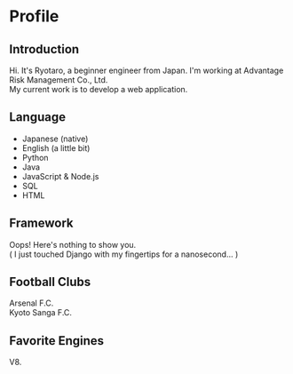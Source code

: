# Profile

## Introduction

Hi. It's Ryotaro, a beginner engineer from Japan. I'm working at Advantage Risk Management Co., Ltd.  
My current work is to develop a web application.

## Language

- Japanese (native)
- English (a little bit)
- Python
- Java
- JavaScript & Node.js
- SQL
- HTML

## Framework

Oops! Here's nothing to show you.  
( I just touched Django with my fingertips for a nanosecond... )

## Football Clubs

Arsenal F.C.  
Kyoto Sanga F.C.  

## Favorite Engines

V8.
